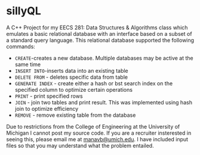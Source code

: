 # sillyQL


A C++ Project for my EECS 281: Data Structures & Algorithms class which emulates a basic relational database with an interface based on a subset of a standard query language. This relational database supported the following commands:
+ `CREATE`-creates a new database. Multiple databases may be active at the same time
+ `INSERT INTO`-inserts data into an existing table
+ `DELETE FROM` - deletes specific data from table
+ `GENERATE INDEX` - create either a hash or bst search index on the specified column to optimize certain operations
+ `PRINT` - print specified rows
+ `JOIN` - join two tables and print result. This was implemented using hash join to optimize efficiency
+ `REMOVE` - remove existing table from the database

Due to restrictions from the College of Engineering at the University of Michigan I cannot post my source code. If you are a recruiter insterested in seeing this, please email me at manavb@umich.edu. I have included input files so that you may understand what the problem entailed.
